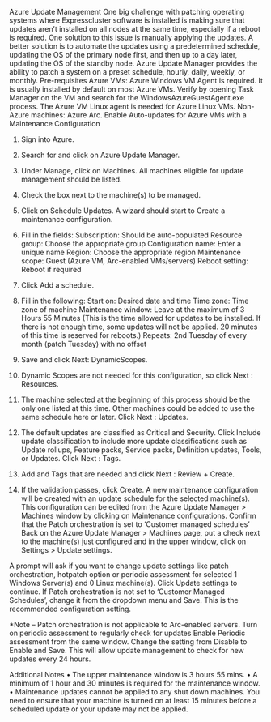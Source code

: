 Azure Update Management
One big challenge with patching operating systems where Expresscluster software is installed is making sure that updates aren’t installed on all nodes at the same time, especially if a reboot is required. One solution to this issue is manually applying the updates. A better solution is to automate the updates using a predetermined schedule, updating the OS of the primary node first, and then up to a day later, updating the OS of the standby node. Azure Update Manager provides the ability to patch a system on a preset schedule, hourly, daily, weekly, or monthly.
Pre-requisites
Azure VMs:  Azure Windows VM Agent is required. It is usually installed by default on most Azure VMs. Verify by opening Task Manager on the VM and search for the WindowsAzureGuestAgent.exe process.
The Azure VM Linux agent is needed for Azure Linux VMs.
Non-Azure machines: Azure Arc.
Enable Auto-updates for Azure VMs with a Maintenance Configuration
1.	Sign into Azure.
2.	Search for and click on Azure Update Manager.
3.	Under Manage, click on Machines.
All machines eligible for update management should be listed.
4.	Check the box next to the machine(s) to be managed.
5.	Click on Schedule Updates. A wizard should start to Create a maintenance configuration.
6.	Fill in the fields:
Subscription: Should be auto-populated
Resource group: Choose the appropriate group
Configuration name: Enter a unique name
Region: Choose the appropriate region
Maintenance scope: Guest (Azure VM, Arc-enabled VMs/servers)
Reboot setting: Reboot if required
 
7.	Click Add a schedule.
8.	Fill in the following:
Start on: Desired date and time
Time zone: Time zone of machine
Maintenance window: Leave at the maximum of 3 Hours 55 Minutes
(This is the time allowed for updates to be installed. If there is not enough time, some updates will not be applied. 20 minutes of this time is reserved for reboots.)
Repeats: 2nd Tuesday of every month (patch Tuesday) with no offset
 
9.	Save and click Next: DynamicScopes.
10.	Dynamic Scopes are not needed for this configuration, so click Next : Resources.
11.	The machine selected at the beginning of this process should be the only one listed at this time. Other machines could be added to use the same schedule here or later. Click Next : Updates.
12.	The default updates are classified as Critical and Security. Click Include update classification to include more update classifications such as Update rollups, Feature packs, Service packs, Definition updates, Tools, or Updates. Click Next : Tags.
13.	Add and Tags that are needed and click Next : Review + Create.
14.	If the validation passes, click Create.
A new maintenance configuration will be created with an update schedule for the selected machine(s). This configuration can be edited from the Azure Update Manager > Machines window by clicking on Maintenance configurations.
Confirm that the Patch orchestration is set to ‘Customer managed schedules’
Back on the Azure Update Manager > Machines page, put a check next to the machine(s) just configured and in the upper window, click on Settings > Update settings.
 
A prompt will ask if you want to change update settings like patch orchestration, hotpatch option or periodic assessment for selected 1 Windows Server(s) and 0 Linux machine(s). Click Update settings to continue.
If Patch orchestration is not set to ‘Customer Managed Schedules’, change it from the dropdown menu and Save. This is the recommended configuration setting.
 
*Note – Patch orchestration is not applicable to Arc-enabled servers.
Turn on periodic assessment to regularly check for updates
Enable Periodic assessment from the same window. Change the setting from Disable to Enable and Save. This will allow update management to check for new updates every 24 hours.
 

Additional Notes
•	The upper maintenance window is 3 hours 55 mins.
•	A minimum of 1 hour and 30 minutes is required for the maintenance window.
•	Maintenance updates cannot be applied to any shut down machines. You need to ensure that your machine is turned on at least 15 minutes before a scheduled update or your update may not be applied.

